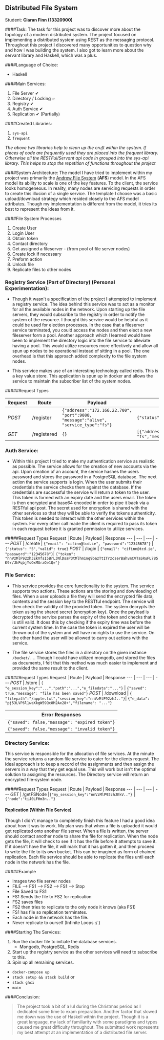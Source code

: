 ## Distributed File System

Student: **Ciaran Finn (13320900)**

####Task:
The task for this project was to discover more about the topology of a modern distributed system. The project focused on implementing a distributed system using REST as the messaging protocol. Throughout this project I discovered many opportunities to question why and how I was building the system. I also got to learn more about the servant library and Haskell, which was a plus.

####Language of Choice:
* Haskell

####Main Services:
1. File Server ✔︎
2. Directory / Locking ~
3. Registry ✔︎
4. Auth Service ✔︎
5. Replication ✔︎ (Partially)

####Created Libraries:
1. `sys-api`
2. `frequent`

*The above two libraries help to clean up the cruft within the system. If pieces of code are frequently used they are placed into the frequent library. Otherwise all the RESTFul/Servant api code in grouped into the sys-api library. This helps to stop the repetition of functions throughout the project*

####System Architecture:
The model I have tried to implement within my project was primarily the [Andrew File System](https://en.wikipedia.org/wiki/Andrew_File_System) (**AFS**) model. In the AFS model its ability to scale is one of the key features. To the client, the service looks homogeneous. In reality, many nodes are servicing requests in order to create this illusion of a single service. The template I choose was a basic upload/download strategy which resided closely to the AFS model attributes. Though my implementation is different from the model, it tries its best to represent the ideas from it.


####File System Processes
1. Create User
2. Login User
3. Obtain token
4. Contact directory
5. Get assigned a fileserver - (from pool of file server nodes)
6. Create lock if necessary
7. Preform action
8. Unlock file
9. Replicate files to other nodes

### Registry Service (Part of Directory) (Personal Experimentation):
- Though it wasn't a specification of the project I attempted to implement a registry service. The idea behind this service was to act as a monitor for all the available nodes in the network. Upon starting up the file servers, they would subscribe to the registry in order to notify the system of the resource. I thought this service would be helpful as it could be used for election processes. In the case that a fileserver service terminated, you could access the nodes and then elect a new fileserver form a pool. Another approach which I learned would have been to implement the directory logic into the file service to alleviate having a pool. This would utilize resources more effectively and allow all spun up nodes to be operational instead of sitting in a pool. The one overhead is that this approach added complexity to the file system nodes.

- This serivice makes use of an interesting technology called redis. This is a key value store. This application is spun up in docker and allows the service to maintain the subscriber list of the system nodes.

#####Request Types

Request | Route | Payload | Response
--- | --- | --- | ---
*POST* | /register | ``{"address":"172.166.22.700", "port":9000, "message":"alive", "service_type":"fs"}`` | `{"status": "ok","registered": true}`
*GET* | /registered | `{}` | `[{"address":"172.166.22.7080","service_type": "fs","message": "alive","port": 10} ...]`




### Auth Service:
- Within this project I tried to make my authentication service as realistic as possible. The service allows for the creation of new accounts via the api. Upon creation of an account, the service hashes the users password and stores the password in a PostgreSQL database. The next action the service supports is login. When the user submits their credentials the service checks them against the database. If the credentials are successful the service will return a token to the user. This token is formed with an expiry date and the users email. The token is then encrypted and base64 encoded in order to pipe it back via a RESTful api post. The secret used for encryption is shared with the other services so that they will be able to verify the tokens authenticity. This token is needed to interact with the other services within the system. For every other call made the client is required to pass its token in each request before it is granted permission to utilize services.

#####Request Types
Request | Route | Payload | Response
--- | --- | --- | ---
*POST* | /create | `{"email": "cifinn@tcd.ie", "password":"12345678"}` | `{"status": "5","valid": true}`
*POST* | /login | `{"email": "cifinn@tcd.ie", "password":"12345678"}`| `{"token": "nnVzMlP92zhJEkVfsI5BrL3NlDsaP3tMlhm1nq9bazTtITrzcserBahvmCVTaSRuFL785K9r/JhPqbjYsOxMUrzQe1Q="}`

### File Service:
- This service provides the core functionality to the system. The service supports two actions. These actions are the storing and downloading of files. When a user uploads a file they will send the encrypted file data, contents and the session key to the RESTful endpoint. The service will then check the validity of the provided token. The system decrypts the token using the shared secret (encryption key). Once the payload is decrypted the service parses the expiry of the token and checks that it is still valid. It does this by checking if the expiry time was before the current system time. In the case the token is expired the user will be thrown out of the system and will have no rights to use the service. On the other hand the user will be allowed to carry out actions with the service.

- The file service stores the files in a directory on the given instance `/bucket/..`. Though I could have utilized mongodb, and stored the files as documents, I felt that this method was much easier to implement and provided the same result to the client.


#####Request Types
Request | Route | Payload | Response
--- | --- | --- | ---
*POST* | /store | `{ "e_session_key":"...","path":"...","e_filedata":"..."}` | `{"saved": true,"message": "file has been saved"}`
*POST* | /download | `{ "filepath":"/apple.txt","session_key":"nnVzMlP92zhJ.."}`| `{"e_data": "pj53LVP6l1waXkgW59Qc8M2Ax28+","filename": "..."}`

Error Responses |
--- |
`{"saved": false,"message": "expired token"}` |
`{"saved": false,"message": "invalid token"}` |


### Directory Service:
This service is responsible for the allocation of file services. At the minute the service returns a random file service to cater for the clients request. The ideal approach is to keep a record of the assignments and then assign the servers in a way that they get equal use. This will work but isn't the optimal solution to assigning the resources. The Directory service will return an encrypted file-system node.

#####Request Types
Request | Route | Payload | Response
--- | --- | --- | ---
*GET* | /getFSNode |`{"my_session_key":"nnVzMlP92zhJEkV.."}` | `{"node":"tiJ0LFHm3n.."}`




#### Replication (Within File Service)
Though I didn't manage to compleletly finish this feature I had a good idea about how it was to work. My plan was that when a file is uploaded it would get replicated onto another file server. When a file is written, the server should contact another node to share the file for replication. When the node gets the file, it will check to see if it has the file before it attempts to save it. If it doesn't have the file, it will mark that it has gotten it, and then proceed to write the file to its own bucket. This can be imagined as form of chained replication. Each file service should be able to replicate the files until each node in the network has the file.

#####Example
* Images two file server nodes
* FILE --> FS1 --> FS2 --> FS1 --> Stop
* File Saved to FS1
* FS1 Sends the file to FS2 for replication
* FS2 saves files
* FS2 then tries to replicate to the only node it knows (aka FS1)
* FS1 has file so replication terminates.
* Each node in the network has the file.
* Never replicate to ourself (Infinite Loops :/ )


####Starting The Services:
1. Run the docker file to initiate the database services.
	* Mongodb, PostgreSQL, Redis
2. Start up the registry service as the other services will need to subscribe to this.
3. Spin up all remaining services.

* `docker-compose up`
* `stack setup && stack build` or
* `stack ghci`
* `main`

####Conclusion:
> The project took a bit of a lul during the Christmas period as I dedicated some time to exam preparation. Another factor that slowed me down was the use of Haskell within the project. Though it is a great language, my lack of familiarity with some paradigms and types caused me great difficulty throughout. The submitted work represents my best attempt at an implementation of a distributed file server.
